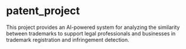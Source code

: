# patent_project
This project provides an AI-powered system for analyzing the similarity between trademarks to support legal professionals and businesses in trademark registration and infringement detection.
